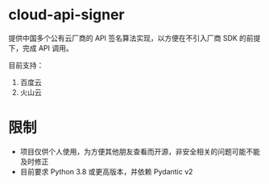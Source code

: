 # cloud-api-signer

提供中国多个公有云厂商的 API 签名算法实现，以方便在不引入厂商 SDK 的前提下，完成 API 调用。

目前支持：
1. 百度云
2. 火山云

# 限制

* 项目仅供个人使用，为方便其他朋友查看而开源，非安全相关的问题可能不能及时修正
* 目前要求 Python 3.8 或更高版本，并依赖 Pydantic v2
